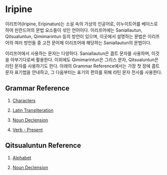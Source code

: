 # Iripine

이리프어(Iripine, Eripinatun)는 소설 속의 가상의 인공어로, 이누이트어를 베이스로 하여 핀란드어의 문법 요소들이 섞인 언어이다. 이리프어에는 Saniallautun, Qitsualuntun, Qimimarintun 등의 방언이 있으며, 이곳에서 설명하는 문법은 이리프어의 여러 방언들 중 고전 문어체 이리프어에 해당하는 Saniallautun의 문법이다.



이리프어에서 사용하는 문자는 다양하다. Saniallautun은 콥트 문자를 사용하며, 이것을 아부기다로써 활용한다. 이외에도 Qimimarintun은 그리스 문자, Qitsualuntun은 라틴 문자를 사용하기도 한다. 아래의 Grammar Reference에서는 가장 첫 장에 콥트 문자 표기법을 안내하고, 그 다음부터는 표기의 편의를 위해 라틴 문자 전사를 사용한다. 

 

## Grammar Reference



1. [Characters](https://lievrenard.github.io/LievRenard/Iripine/Alphabet)

   

2. [Latin Transliteration](https://lievrenard.github.io/LievRenard/Iripine/Transliteration)

   

3. [Noun Declension](https://lievrenard.github.io/LievRenard/Iripine/Noun)

   

2. [Verb - Present](https://lievrenard.github.io/LievRenard/Iripine/Present)





## Qitsualuntun Reference



1. [Alphabet](https://lievrenard.github.io/LievRenard/Iripine/Qitsualuntun/Alphabet)

   

2. [Noun Declension](https://lievrenard.github.io/LievRenard/Iripine/Qitsualuntun/Noun)